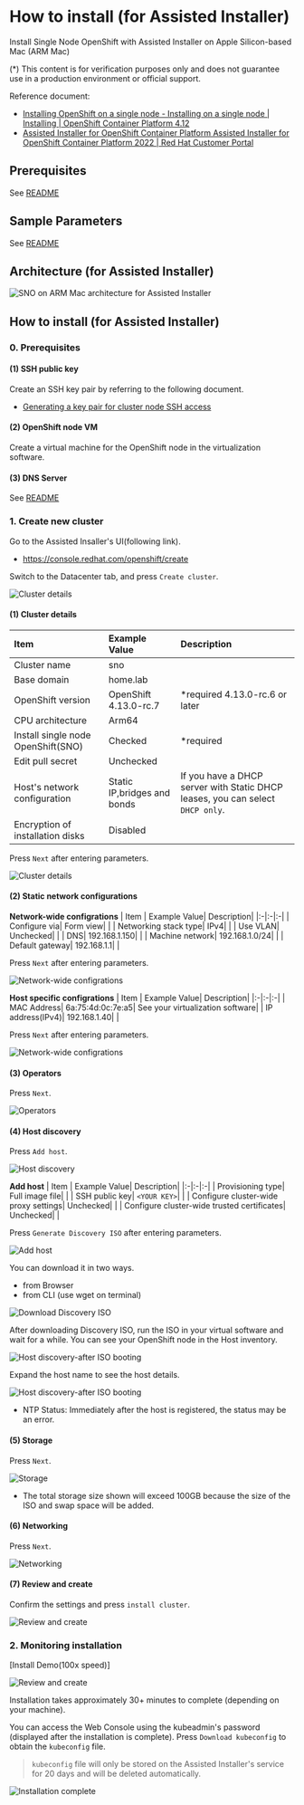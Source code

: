 # How to install (for Assisted Installer)

Install Single Node OpenShift with Assisted Installer on Apple Silicon-based Mac (ARM Mac)

(*) This content is for verification purposes only and does not guarantee use in a production environment or official support.

Reference document: 
- [Installing OpenShift on a single node - Installing on a single node | Installing | OpenShift Container Platform 4.12](https://docs.openshift.com/container-platform/4.12/installing/installing_sno/install-sno-installing-sno.html)
- [Assisted Installer for OpenShift Container Platform Assisted Installer for OpenShift Container Platform 2022 | Red Hat Customer Portal](https://access.redhat.com/documentation/en-us/assisted_installer_for_openshift_container_platform/2022/html/assisted_installer_for_openshift_container_platform/index)


## Prerequisites
See [README](../README.md#prerequisites)

## Sample Parameters
See [README](../README.md#sample-parameters)

## Architecture (for Assisted Installer)

![SNO on ARM Mac architecture for Assisted Installer](../docs/img/sno-arch-ai.png)

## How to install (for Assisted Installer)

### 0. Prerequisites

#### (1) SSH public key

Create an SSH key pair by referring to the following document.
- [Generating a key pair for cluster node SSH access](https://docs.openshift.com/container-platform/4.12/installing/installing_platform_agnostic/installing-platform-agnostic.html#ssh-agent-using_installing-platform-agnostic)

#### (2) OpenShift node VM

Create a virtual machine for the OpenShift node in the virtualization software.

#### (3) DNS Server

See [README](../README.md#4-run-the-dns-server)


### 1. Create new cluster

Go to the Assisted Insaller's UI(following link).

- https://console.redhat.com/openshift/create

Switch to the Datacenter tab, and press `Create cluster`.

![Cluster details](../docs/img/sno-ai-00.png)


#### (1) Cluster details

| Item| Example Value| Description|
|:-|:-|:-|
| Cluster name| sno| |
| Base domain| home.lab| |
| OpenShift version| OpenShift 4.13.0-rc.7| *required 4.13.0-rc.6 or later|
| CPU architecture| Arm64| |
| Install single node OpenShift(SNO)| Checked| *required|
| Edit pull secret| Unchecked| |
| Host's network configuration| Static IP,bridges and bonds| If you have a DHCP server with Static DHCP leases, you can select `DHCP only`.|
| Encryption of installation disks| Disabled| |

Press `Next` after entering parameters.

![Cluster details](../docs/img/sno-ai-01.png)


#### (2) Static network configurations

**Network-wide configrations**
| Item | Example Value| Description|
|:-|:-|:-|
| Configure via| Form view| |
| Networking stack type| IPv4| |
| Use VLAN| Unchecked| |
| DNS| 192.168.1.150| |
| Machine network| 192.168.1.0/24| |
| Default gateway| 192.168.1.1| |

Press `Next` after entering parameters.

![Network-wide configrations](../docs/img/sno-ai-02.png)

**Host specific configrations**
| Item | Example Value| Description|
|:-|:-|:-|
| MAC Address| 6a:75:4d:0c:7e:a5| See your virtualization software|
| IP address(IPv4)| 192.168.1.40| |

Press `Next` after entering parameters.

![Network-wide configrations](../docs/img/sno-ai-03.png)


#### (3) Operators

Press `Next`.

![Operators](../docs/img/sno-ai-04.png)


#### (4) Host discovery

Press `Add host`.

![Host discovery](../docs/img/sno-ai-05.png)

**Add host**
| Item | Example Value| Description|
|:-|:-|:-|
| Provisioning type| Full image file| |
| SSH public key| `<YOUR KEY>`| |
| Configure cluster-wide proxy settings| Unchecked| |
| Configure cluster-wide trusted certificates| Unchecked| |

Press `Generate Discovery ISO` after entering parameters.

![Add host](../docs/img/sno-ai-06.png)

You can download it in two ways.
- from Browser
- from CLI (use wget on terminal)

![Download Discovery ISO](../docs/img/sno-ai-07.png)


After downloading Discovery ISO, run the ISO in your virtual software and wait for a while. You can see your OpenShift node in the Host inventory.

![Host discovery-after ISO booting](../docs/img/sno-ai-08.png)

Expand the host name to see the host details.

![Host discovery-after ISO booting](../docs/img/sno-ai-09.png)
- NTP Status: Immediately after the host is registered, the status may be an error.

#### (5) Storage

Press `Next`.

![Storage](../docs/img/sno-ai-10.png)
- The total storage size shown will exceed 100GB because the size of the ISO and swap space will be added.

#### (6) Networking

Press `Next`.

![Networking](../docs/img/sno-ai-11.png)

#### (7) Review and create

Confirm the settings and press `install cluster`.

![Review and create](../docs/img/sno-ai-12.png)


### 2. Monitoring installation

[Install Demo(100x speed)]

![Review and create](../docs/img/sno-ai-install-progress.gif)

Installation takes approximately 30+ minutes to complete (depending on your machine).

You can access the Web Console using the kubeadmin's password (displayed after the installation is complete).
Press `Download kubeconfig` to obtain the `kubeconfig` file. 
>`kubeconfig` file will only be stored on the Assisted Installer's service for 20 days and will be deleted automatically.


![Installation complete](../docs/img/sno-ai-13.png)